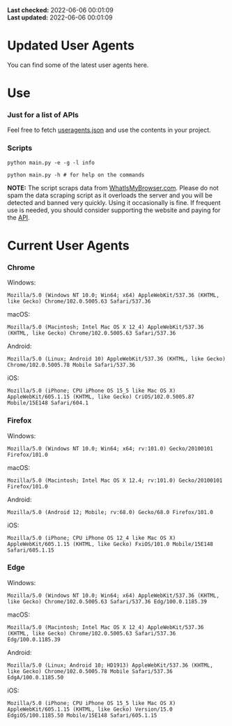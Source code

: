 **Last checked:** 2022-06-06 00:01:09  
**Last updated:** 2022-06-06 00:01:09  

# Updated User Agents
You can find some of the latest user agents here.

# Use

### Just for a list of APIs

Feel free to fetch [useragents.json](https://raw.githubusercontent.com/tmxkn1/UpdatedUserAgents/master/useragents.json) and use the contents in your project.

### Scripts

```
python main.py -e -g -l info

python main.py -h # for help on the commands
```
**NOTE:** The script scraps data from [WhatIsMyBrowser.com](https://www.whatismybrowser.com). Please do not spam the data scraping script as it overloads the server and you will be detected and banned very quickly. Using it occasionally is fine. If frequent use is needed, you should consider supporting the website and paying for the [API](https://developers.whatismybrowser.com/api/).

# Current User Agents
### Chrome

Windows:
```
Mozilla/5.0 (Windows NT 10.0; Win64; x64) AppleWebKit/537.36 (KHTML, like Gecko) Chrome/102.0.5005.63 Safari/537.36
```

macOS:
```
Mozilla/5.0 (Macintosh; Intel Mac OS X 12_4) AppleWebKit/537.36 (KHTML, like Gecko) Chrome/102.0.5005.63 Safari/537.36
```

Android:
```
Mozilla/5.0 (Linux; Android 10) AppleWebKit/537.36 (KHTML, like Gecko) Chrome/102.0.5005.78 Mobile Safari/537.36
```

iOS:
```
Mozilla/5.0 (iPhone; CPU iPhone OS 15_5 like Mac OS X) AppleWebKit/605.1.15 (KHTML, like Gecko) CriOS/102.0.5005.87 Mobile/15E148 Safari/604.1
```

### Firefox

Windows:
```
Mozilla/5.0 (Windows NT 10.0; Win64; x64; rv:101.0) Gecko/20100101 Firefox/101.0
```

macOS:
```
Mozilla/5.0 (Macintosh; Intel Mac OS X 12.4; rv:101.0) Gecko/20100101 Firefox/101.0
```

Android:
```
Mozilla/5.0 (Android 12; Mobile; rv:68.0) Gecko/68.0 Firefox/101.0
```

iOS:
```
Mozilla/5.0 (iPhone; CPU iPhone OS 12_4 like Mac OS X) AppleWebKit/605.1.15 (KHTML, like Gecko) FxiOS/101.0 Mobile/15E148 Safari/605.1.15
```

###  Edge

Windows:
```
Mozilla/5.0 (Windows NT 10.0; Win64; x64) AppleWebKit/537.36 (KHTML, like Gecko) Chrome/102.0.5005.63 Safari/537.36 Edg/100.0.1185.39
```

macOS:
```
Mozilla/5.0 (Macintosh; Intel Mac OS X 12_4) AppleWebKit/537.36 (KHTML, like Gecko) Chrome/102.0.5005.63 Safari/537.36 Edg/100.0.1185.39
```

Android:
```
Mozilla/5.0 (Linux; Android 10; HD1913) AppleWebKit/537.36 (KHTML, like Gecko) Chrome/102.0.5005.78 Mobile Safari/537.36 EdgA/100.0.1185.50
```

iOS:
```
Mozilla/5.0 (iPhone; CPU iPhone OS 15_5 like Mac OS X) AppleWebKit/605.1.15 (KHTML, like Gecko) Version/15.0 EdgiOS/100.1185.50 Mobile/15E148 Safari/605.1.15
```
